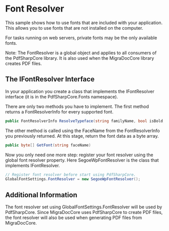 # Font Resolver

This sample shows how to use fonts that are included with your application. This allows you to use fonts that are not installed on the computer.

For tasks running on web servers, private fonts may be the only available fonts.

Note: The FontResolver is a global object and applies to all consumers of the PdfSharpCore library. It is also used when the MigraDocCore library creates PDF files.


## The IFontResolver Interface

In your application you create a class that implements the IFontResolver interface (it is in the PdfSharpCore.Fonts namespace).

There are only two methods you have to implement. The first method returns a FontResolverInfo for every supported font.

```cs
public FontResolverInfo ResolveTypeface(string familyName, bool isBold, bool isItalic)
```

The other method is called using the FaceName from the FontResolverInfo you previously returned. At this stage, return the font data as a byte array.

```cs
public byte[] GetFont(string faceName)
```

Now you only need one more step: register your font resolver using the global font resolver property. Here SegoeWpFontResolver is the class that implements IFontResolver.

```cs
// Register font resolver before start using PdfSharpCore.
GlobalFontSettings.FontResolver = new SegoeWpFontResolver();
```

## Additional Information

The font resolver set using GlobalFontSettings.FontResolver will be used by PdfSharpCore. Since MigraDocCore uses PdfSharpCore to create PDF files, the font resolver will also be used when generating PDF files from MigraDocCore.
